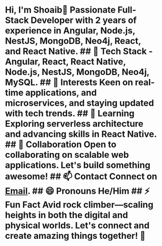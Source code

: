 # Hi, I'm Shoaib👋 Passionate Full-Stack Developer with 2 years of experience in Angular, Node.js, NestJS, MongoDB, Neo4j, React, and React Native. ## 🔧 Tech Stack - Angular, React, React Native, Node.js, NestJS, MongoDB, Neo4j, MySQL. ## 👀 Interests Keen on real-time applications, and microservices, and staying updated with tech trends. ## 🌱 Learning Exploring serverless architecture and advancing skills in React Native. ## 💞 Collaboration Open to collaborating on scalable web applications. Let's build something awesome! ## 📫 Contact Connect on [Email](shoaib100aib@gmail.com). ## 😄 Pronouns He/Him ## ⚡ Fun Fact Avid rock climber—scaling heights in both the digital and physical worlds. Let's connect and create amazing things together! 🚀 <!--- xoaeb/xoaeb is a ✨ special ✨ repository because its `README.md` (this file) appears on your GitHub profile. You can click the Preview link to take a look at your changes. --->

